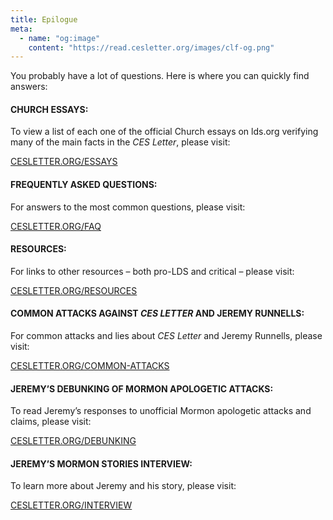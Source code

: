 ```yaml
---
title: Epilogue
meta:
  - name: "og:image"
    content: "https://read.cesletter.org/images/clf-og.png"
---
```


<RedTitleBar title="Epilogue" />

You probably have a lot of questions. Here is where you can quickly find answers:

#### CHURCH ESSAYS:

To view a list of each one of the official Church essays on lds.org verifying many of the main facts in the _CES Letter_, please visit:

[CESLETTER.ORG/ESSAYS](http://cesletter.org/essays)

####  FREQUENTLY ASKED QUESTIONS:

For answers to the most common questions, please visit:

[CESLETTER.ORG/FAQ](http://cesletter.org/faq)

#### RESOURCES:

For links to other resources – both pro-LDS and critical – please visit:

[CESLETTER.ORG/RESOURCES](http://cesletter.org/resources)


#### COMMON ATTACKS AGAINST _CES LETTER_ AND JEREMY RUNNELLS:

For common attacks and lies about _CES Letter_ and Jeremy Runnells, please visit:

[CESLETTER.ORG/COMMON-ATTACKS](https://cesletter.org/common-attacks/)

#### JEREMY’S DEBUNKING OF MORMON APOLOGETIC ATTACKS:

To read Jeremy’s responses to unofficial Mormon apologetic attacks and claims, please visit:

[CESLETTER.ORG/DEBUNKING](https://cesletter.org/debunking)

#### JEREMY’S MORMON STORIES INTERVIEW:

To learn more about Jeremy and his story, please visit:

[CESLETTER.ORG/INTERVIEW](https://cesletter.org/interview)
